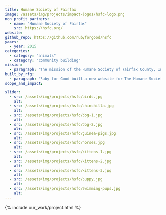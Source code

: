 ```yaml
---
title: Humane Society of Fairfax
image: /assets/img/projects/impact-logos/hsfc-logo.png
non_profit_partners:
  - name: "Humane Society of Fairfax"
    src: https://hsfc.org/
website:
github_repo: https://github.com/rubyforgood/hsfc
years:
  - year: 2015
categories:
  - category: "animals"
  - category: "community building"
mission:
  - paragraph: "The mission of the Humane Society of Fairfax County, Inc. is to promote humane education, to prevent all forms of cruelty to animals, both domestic and wild, by every legitimate means, and to assist the community with all matters pertaining to the welfare of animals."
built_by_rfg:
  - paragraph: "Ruby for Good built a new website for The Humane Society of Fairfax."
scope_and_impact:

slider:
  - src: /assets/img/projects/hsfc/birds.jpg
    alt:
  - src: /assets/img/projects/hsfc/chinchilla.jpg
    alt:
  - src: /assets/img/projects/hsfc/dog-1.jpg
    alt:
  - src: /assets/img/projects/hsfc/dog-2.jpg
    alt:
  - src: /assets/img/projects/hsfc/guinea-pigs.jpg
    alt:
  - src: /assets/img/projects/hsfc/horses.jpg
    alt:
  - src: /assets/img/projects/hsfc/kittens-1.jpg
    alt:
  - src: /assets/img/projects/hsfc/kittens-2.jpg
    alt:
  - src: /assets/img/projects/hsfc/kittens-3.jpg
    alt:
  - src: /assets/img/projects/hsfc/puppy.jpg
    alt:
  - src: /assets/img/projects/hsfc/swimming-pups.jpg
    alt:
---
```


{% include our_work/project.html %}

